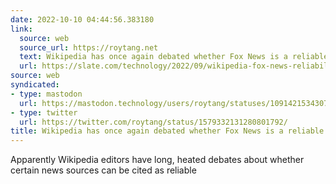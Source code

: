 ```yaml
---
date: 2022-10-10 04:44:56.383180
link:
  source: web
  source_url: https://roytang.net
  text: Wikipedia has once again debated whether Fox News is a reliable source.
  url: https://slate.com/technology/2022/09/wikipedia-fox-news-reliability.html
source: web
syndicated:
- type: mastodon
  url: https://mastodon.technology/users/roytang/statuses/109142153430753725
- type: twitter
  url: https://twitter.com/roytang/status/1579332131280801792/
title: Wikipedia has once again debated whether Fox News is a reliable source.
---
```


Apparently Wikipedia editors have long, heated debates about whether certain news sources can be cited as reliable